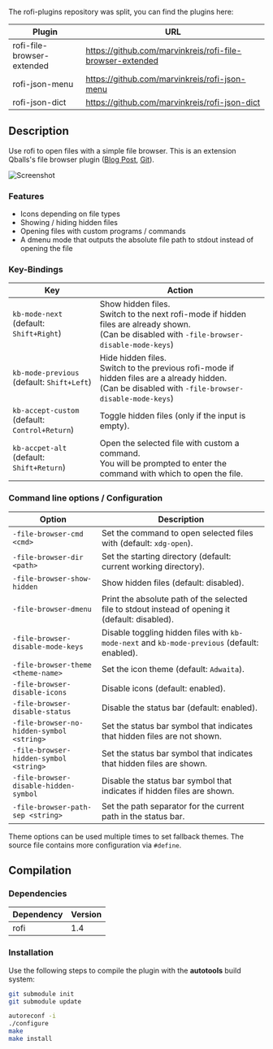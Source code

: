 The rofi-plugins repository was split, you can find the plugins here:

| Plugin                     | URL                                                       |
| -------------------------- | --------------------------------------------------------- |
| rofi-file-browser-extended | https://github.com/marvinkreis/rofi-file-browser-extended |
| rofi-json-menu             | https://github.com/marvinkreis/rofi-json-menu             |
| rofi-json-dict             | https://github.com/marvinkreis/rofi-json-dict             |

## Description

Use rofi to open files with a simple file browser. This is an extension Qballs's file browser plugin ([Blog Post](https://blog.sarine.nl/2017/04/19/rofi-140-sneak-preview-plugins.html), [Git](https://gitcrate.org/qtools/rofi-file_browser.)).

![Screenshot](https://marvinkreis.github.io/rofi-plugins/rofi-file_browser-extended/example.png)

### Features

* Icons depending on file types
* Showing / hiding hidden files
* Opening files with custom programs / commands
* A dmenu mode that outputs the absolute file path to stdout instead of opening the file

### Key-Bindings

Key                                                  | Action
---------------------------------------------------- | ----------------------------------------------------------------------------------
`kb-mode-next` <br/> (default: `Shift+Right`)        | Show hidden files. <br/> Switch to the next rofi-mode if hidden files are already shown. <br/> (Can be disabled with `-file-browser-disable-mode-keys`)
`kb-mode-previous` <br/> (default: `Shift+Left`)     | Hide hidden files. <br/> Switch to the previous rofi-mode if hidden files are a already hidden. <br/> (Can be disabled with `-file-browser-disable-mode-keys`)
`kb-accept-custom` <br/> (default: `Control+Return`) | Toggle hidden files (only if the input is empty).
`kb-accpet-alt` <br/> (default: `Shift+Return`)      | Open the selected file with custom a command. <br/> You will be prompted to enter the command with which to open the file.

### Command line options / Configuration

Option                                    | Description
----------------------------------------- | -----------
`-file-browser-cmd <cmd>`                 | Set the command to open selected files with (default: `xdg-open`).
`-file-browser-dir <path>`                | Set the starting directory (default: current working directory).
`-file-browser-show-hidden`               | Show hidden files (default: disabled).
`-file-browser-dmenu`                     | Print the absolute path of the selected file to stdout instead of opening it (default: disabled).
`-file-browser-disable-mode-keys`         | Disable toggling hidden files with `kb-mode-next` and `kb-mode-previous` (default: enabled).
`-file-browser-theme <theme-name>`        | Set the icon theme (default: `Adwaita`).
`-file-browser-disable-icons`             | Disable icons (default: enabled).
`-file-browser-disable-status`            | Disable the status bar (default: enabled).
`-file-browser-no-hidden-symbol <string>` | Set the status bar symbol that indicates that hidden files are not shown.
`-file-browser-hidden-symbol <string>`    | Set the status bar symbol that indicates that hidden files are shown.
`-file-browser-disable-hidden-symbol`     | Disable the status bar symbol that indicates if hidden files are shown.
`-file-browser-path-sep <string>`         | Set the path separator for the current path in the status bar.

Theme options can be used multiple times to set fallback themes.
The source file contains more configuration via `#define`.

## Compilation

### Dependencies

| Dependency | Version |
| ---------- | ------- |
| rofi       | 1.4     |

### Installation

Use the following steps to compile the plugin with the **autotools** build system:

```bash
git submodule init
git submodule update

autoreconf -i
./configure
make
make install
```

